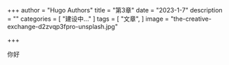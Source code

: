 +++
author = "Hugo Authors"
title = "第3章"
date = "2023-1-7"
description = ""
categories = [
    "建设中..."
]
tags = [
    "文章",
]
image = "the-creative-exchange-d2zvqp3fpro-unsplash.jpg"

+++

你好
